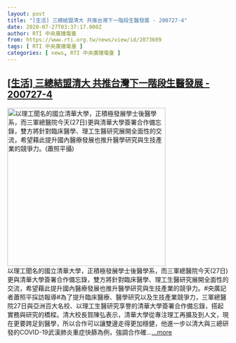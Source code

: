 ```yaml
---
layout: post
title: "[生活] 三總結盟清大 共推台灣下一階段生醫發展 - 200727-4"
date: 2020-07-27T03:37:17.000Z
author: RTI 中央廣播電臺
from: https://www.rti.org.tw/news/view/id/2073609
tags: [ RTI 中央廣播電臺 ]
categories: [ news, RTI 中央廣播電臺 ]
---
```

<!--1595821037000-->
[[生活] 三總結盟清大 共推台灣下一階段生醫發展 - 200727-4](https://www.rti.org.tw/news/view/id/2073609)
------

<div>
<img src="https://static.rti.org.tw/assets/thumbnails/2020/07/27/9489855e863dc7f1812166156b4c3efb.jpg" width="360" alt="以理工聞名的國立清華大學，正積極發展學士後醫學系，而三軍總醫院今天(27日)更與清華大學簽署合作備忘錄，雙方將針對臨床醫學、理工生醫研究展開全面性的交流，希望藉此提升國內醫療發展也推升醫學研究與生技產業的競爭力。(蕭照平攝)" title="以理工聞名的國立清華大學，正積極發展學士後醫學系，而三軍總醫院今天(27日)更與清華大學簽署合作備忘錄，雙方將針對臨床醫學、理工生醫研究展開全面性的交流，希望藉此提升國內醫療發展也推升醫學研究與生技產業的競爭力。(蕭照平攝)"><br>以理工聞名的國立清華大學，正積極發展學士後醫學系，而三軍總醫院今天(27日)更與清華大學簽署合作備忘錄，雙方將針對臨床醫學、理工生醫研究展開全面性的交流，希望藉此提升國內醫療發展也推升醫學研究與生技產業的競爭力。#央廣記者蕭照平採訪報導#為了提升臨床醫療、醫學研究以及生技產業競爭力，三軍總醫院27日與亞洲百大名校、以理工生醫研究享譽的清華大學簽署合作備忘錄，搭起實務與研究的橋樑。清大校長賀陳弘表示，清華大學從專注理工再擴及到人文，現在更要跨足到醫學，所以合作可以讓雙邊走得更加穩健，他進一步以清大與三總研發的COVID-19武漢肺炎重症快篩為例，強調合作確...<a target="_blank" href="https://www.rti.org.tw/news/view/id/2073609">...more</a>
</div>
